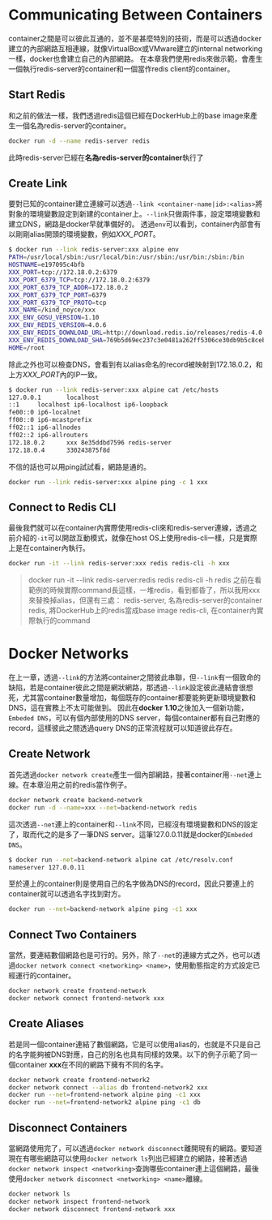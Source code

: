 # Communicating Between Containers
container之間是可以彼此互通的，並不是甚麼特別的技術，而是可以透過docker建立的內部網路互相連線，就像VirtualBox或VMware建立的internal networking一樣，docker也會建立自己的內部網路。
在本章我們使用redis來做示範，會產生一個執行redis-server的container和一個當作redis client的container。

## Start Redis
和之前的做法一樣，我們透過redis這個已經在DockerHub上的base image來產生一個名為redis-server的container。

```bash
docker run -d --name redis-server redis
```

此時redis-server已經在**名為redis-server的container**執行了

## Create Link
要對已知的container建立連線可以透過`--link <container-name|id>:<alias>`將對象的環境變數設定到新建的container上。`--link`只做兩件事，設定環境變數和建立DNS，網路是docker早就準備好的。
透過`env`可以看到，container內部會有以剛剛alias開頭的環境變數，例如*XXX_PORT*。

```bash
$ docker run --link redis-server:xxx alpine env
PATH=/usr/local/sbin:/usr/local/bin:/usr/sbin:/usr/bin:/sbin:/bin
HOSTNAME=e197095c4bfb
XXX_PORT=tcp://172.18.0.2:6379
XXX_PORT_6379_TCP=tcp://172.18.0.2:6379
XXX_PORT_6379_TCP_ADDR=172.18.0.2
XXX_PORT_6379_TCP_PORT=6379
XXX_PORT_6379_TCP_PROTO=tcp
XXX_NAME=/kind_noyce/xxx
XXX_ENV_GOSU_VERSION=1.10
XXX_ENV_REDIS_VERSION=4.0.6
XXX_ENV_REDIS_DOWNLOAD_URL=http://download.redis.io/releases/redis-4.0.6.tar.gz
XXX_ENV_REDIS_DOWNLOAD_SHA=769b5d69ec237c3e0481a262ff5306ce30db9b5c8ceb14d1023491ca7be5f6fa
HOME=/root
```

除此之外也可以檢查DNS，會看到有以alias命名的record被映射到172.18.0.2，和上方*XXX_PORT*內的IP一致。

```bash
$ docker run --link redis-server:xxx alpine cat /etc/hosts
127.0.0.1       localhost
::1     localhost ip6-localhost ip6-loopback
fe00::0 ip6-localnet
ff00::0 ip6-mcastprefix
ff02::1 ip6-allnodes
ff02::2 ip6-allrouters
172.18.0.2      xxx 8e35ddbd7596 redis-server
172.18.0.4      330243875f8d
```

不信的話也可以用ping試試看，網路是通的。

```bash
docker run --link redis-server:xxx alpine ping -c 1 xxx
```

## Connect to Redis CLI
最後我們就可以在container內實際使用redis-cli來和redis-server連線，透過之前介紹的`-it`可以開啟互動模式，就像在host OS上使用redis-cli一樣，只是實際上是在container內執行。

```bash
docker run -it --link redis-server:xxx redis redis-cli -h xxx
```

> docker run -it --link redis-server:redis redis redis-cli -h redis
> 之前在看範例的時候實際command長這樣，一堆redis，看到都昏了，所以我用xxx來替換掉alias，但還有三處：
> redis-server, 名為redis-server的container
> redis, 將DockerHub上的redis當成base image
> redis-cli, 在container內實際執行的command

# Docker Networks
在上一章，透過`--link`的方法將container之間彼此串聯，但`--link`有一個致命的缺陷，若是container彼此之間是網狀網路，那透過`--link`設定彼此連結會很想死，尤其當container數量增加，每個既存的container都要能夠更新環境變數和DNS，這在實務上不太可能做到。
因此在**docker 1.10**之後加入一個新功能，`Embeded DNS`，可以有個內部使用的DNS server，每個container都有自己對應的record，這樣彼此之間透過query DNS的正常流程就可以知道彼此存在。

## Create Network
首先透過`docker network create`產生一個內部網路，接著container用`--net`連上線。在本章沿用之前的redis當作例子。

```bash
docker network create backend-network
docker run -d --name=xxx --net=backend-network redis
```

這次透過`--net`連上的container和`--link`不同，已經沒有環境變數和DNS的設定了，取而代之的是多了一筆DNS server。這筆127.0.0.11就是docker的`Embeded DNS`。

```bash
$ docker run --net=backend-network alpine cat /etc/resolv.conf
nameserver 127.0.0.11
```

至於連上的container則是使用自己的名字做為DNS的record，因此只要連上的container就可以透過名字找到對方。

```bash
docker run --net=backend-network alpine ping -c1 xxx
```

## Connect Two Containers
當然，要連結數個網路也是可行的。另外，除了`--net`的連線方式之外，也可以透過`docker network connect <networking> <name>`，使用動態指定的方式設定已經運行的container。

```bash
docker network create frontend-network
docker network connect frontend-network xxx
```

## Create Aliases
若是同一個container連結了數個網路，它是可以使用alias的，也就是不只是自己的名字能夠被DNS對應，自己的別名也具有同樣的效果。以下的例子示範了同一個container **xxx**在不同的網路下擁有不同的名字。

```bash
docker network create frontend-network2
docker network connect --alias db frontend-network2 xxx
docker run --net=frontend-network alpine ping -c1 xxx
docker run --net=frontend-network2 alpine ping -c1 db
```

## Disconnect Containers
當網路使用完了，可以透過`docker network disconnect`離開現有的網路。要知道現在有哪些網路可以使用`docker network ls`列出已經建立的網路，接著透過`docker network inspect <networking>`查詢哪些container連上這個網路，最後使用`docker network disconnect <networking> <name>`離線。

```bash
docker network ls
docker network inspect frontend-network
docker network disconnect frontend-network xxx
```
